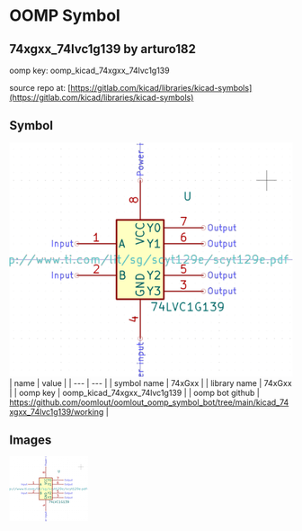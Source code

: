 # OOMP Symbol  
## 74xgxx_74lvc1g139  by arturo182  
  
oomp key: oomp_kicad_74xgxx_74lvc1g139  
  
source repo at: [https://gitlab.com/kicad/libraries/kicad-symbols](https://gitlab.com/kicad/libraries/kicad-symbols)  
## Symbol  
  
[![working.png](working_600.png)](working.png)  
| name | value | 
| --- | --- | 
| symbol name | 74xGxx | 
| library name | 74xGxx | 
| oomp key | oomp_kicad_74xgxx_74lvc1g139 | 
| oomp bot github | https://github.com/oomlout/oomlout_oomp_symbol_bot/tree/main/kicad_74xgxx_74lvc1g139/working | 
## Images  
  
[![working.png](working_140.png)](working.png)  
